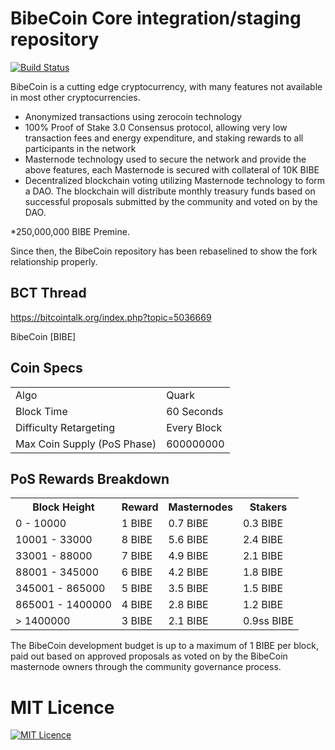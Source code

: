 BibeCoin Core integration/staging repository
=====================================

[![Build Status](https://travis-ci.org/bitbibe/BibeCoin.svg?branch=master)](https://travis-ci.org/bitbibe/Bibecoin)

BibeCoin is a cutting edge cryptocurrency, with many features not available in most other cryptocurrencies.
- Anonymized transactions using zerocoin technology
- 100% Proof of Stake 3.0 Consensus protocol, allowing very low transaction fees and energy expenditure, and staking rewards to all participants in the network
- Masternode technology used to secure the network and provide the above features, each Masternode is secured
  with collateral of 10K BIBE
- Decentralized blockchain voting utilizing Masternode technology to form a DAO. The blockchain will distribute monthly treasury funds based on successful proposals submitted by the community and voted on by the DAO.

*250,000,000 BIBE Premine.

Since then, the BibeCoin repository has been rebaselined to show the fork relationship properly.

## BCT Thread ##

https://bitcointalk.org/index.php?topic=5036669

BibeCoin [BIBE]

## Coin Specs ##
<table>
<tr><td>Algo</td><td>Quark</td></tr>
<tr><td>Block Time</td><td>60 Seconds</td></tr>
<tr><td>Difficulty Retargeting</td><td>Every Block</td></tr>
<tr><td>Max Coin Supply (PoS Phase)</td><td>600000000</td></tr>
</table>

## PoS Rewards Breakdown ##

<table>
<th>Block Height</th><th>Reward</th><th>Masternodes</th><th>Stakers</th>
<tr><td>0 - 10000</td><td>1 BIBE</td><td>0.7 BIBE</td><td>0.3 BIBE</td></tr>
<tr><td>10001 - 33000</td><td>8 BIBE</td><td>5.6 BIBE</td><td>2.4 BIBE</td></tr>
<tr><td>33001 - 88000</td><td>7 BIBE</td><td>4.9 BIBE</td><td>2.1 BIBE</td></tr>
<tr><td>88001 - 345000</td><td>6 BIBE</td><td>4.2 BIBE</td><td>1.8 BIBE</td></tr>
<tr><td>345001 - 865000</td><td>5 BIBE</td><td>3.5 BIBE</td><td>1.5 BIBE</td></tr>
<tr><td>865001 - 1400000</td><td>4 BIBE</td><td>2.8 BIBE</td><td>1.2 BIBE</td></tr>
<tr><td>> 1400000</td><td>3 BIBE</td><td>2.1 BIBE</td><td>0.9ss BIBE</td></tr>
</table>

The BibeCoin development budget is up to a maximum of 1 BIBE per block, paid out based on approved proposals as voted on by the BibeCoin masternode owners through the community governance process.

# MIT Licence
[![MIT Licence](https://badges.frapsoft.com/os/mit/mit.svg?v=103)](https://opensource.org/licenses/mit-license.php)
